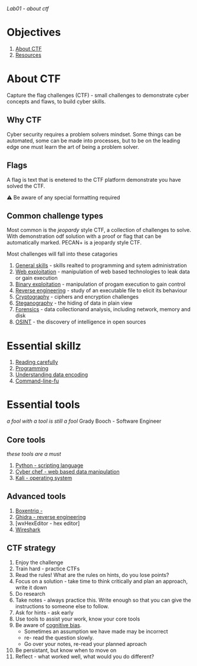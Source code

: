 _Lab01 - about ctf_

# Objectives
1. [About CTF](#about-ctf)
1. [Resources](#resources)


# About CTF
Capture the flag challenges (CTF) - small challenges to demonstrate cyber concepts and flaws, to build cyber skills.

## Why CTF

Cyber security requires a problem solvers mindset. Some things can be automated, some can be made into processes, but to be on the leading edge one must learn the art of being a problem solver.


## Flags

A flag is text that is enetered to the CTF platform demonstrate you have solved the CTF. 

⚠️ Be aware of any special formatting required


## Common challenge types

Most common is the _jeopardy_ style CTF, a collection of challenges to solve. With demonstration odf solution with a proof or flag that can be automatically marked. PECAN+ is a jeopardy style CTF.

Most challenges will fall into these catagories

1. [General skills]() - skills realted to programming and sytem administration
1. [Web exploitation]() - manipulation of web based technologies to leak data or gain execution
1. [Binary exploitation]() - manipulation of progam execution to gain control
1. [Reverse engineering]() - study of an executable file to elicit its behaviour
1. [Cryptography]() - ciphers and encryption challenges
1. [Steganography]() - the hiding of data in plain view
1. [Forensics]() - data collectionand analysis, including network, memory and disk
1. [OSINT]() - the discovery of intelligence in open sources


# Essential skillz

1. [Reading carefully]()
1. [Programming]()
1. [Understanding data encoding]()
1. [Command-line-fu]()

# Essential tools
_a fool with a tool is still a fool_ Grady Booch - Software Engineer

## Core tools
_these tools are a must_

1. [Python - scripting language](https://www.python.org/)
1. [Cyber chef - web based data manipulation](https://gchq.github.io/CyberChef/)
1. [Kali - operating system](https://www.kali.org/)

## Advanced tools

1. [Boxentriq  - ](https://www.boxentriq.com/)
1. [Ghidra - reverse engineering](https://ghidra-sre.org/)
1. [wxHexEditor - hex editor]
1. [Wireshark](https://www.wireshark.org/)


## CTF strategy

1. Enjoy the challenge
1. Train hard - practice CTFs
1. Read the rules! What are the rules on hints, do you lose points?
1. Focus on a solution - take time to think critically and plan an approach, write it down
1. Do research 
1. Take notes - always practice this. Write enough so that you can give the instructions to someone else to follow.
1. Ask for hints - ask early
1. Use tools to assist your work, know your core tools
1. Be aware of [cognitive bias](https://en.wikipedia.org/wiki/List_of_cognitive_biases). 
    * Sometimes an assumption we have made may be incorrect 
    * re- read the question slowly. 
    * Go over your notes, re-read your planned aproach
1. Be persistant, but know when to move on
1. Reflect - what worked well, what would you do different?





